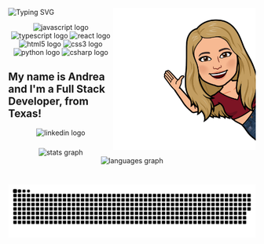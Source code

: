 
![Typing SVG](https://readme-typing-svg.demolab.com?font=Righteous&size=59&pause=1000&color=44E0E4&background=FFEED500&center=true&width=350&height=103&lines=Hello+World!+) <img height="290px" src="https://github.com/apullenb/apullenb/blob/main/sticker.png" align="right" />

<div align="center">
  <img src="https://cdn.jsdelivr.net/gh/devicons/devicon/icons/javascript/javascript-original.svg" height="40" width="52" alt="javascript logo"  />
  <img src="https://cdn.jsdelivr.net/gh/devicons/devicon/icons/typescript/typescript-plain.svg" height="40" width="52" alt="typescript logo"  />
  <img src="https://cdn.jsdelivr.net/gh/devicons/devicon/icons/react/react-original.svg" height="40" width="52" alt="react logo"  />
  <img src="https://cdn.jsdelivr.net/gh/devicons/devicon/icons/html5/html5-original.svg" height="40" width="52" alt="html5 logo"  />
  <img src="https://cdn.jsdelivr.net/gh/devicons/devicon/icons/css3/css3-original.svg" height="40" width="52" alt="css3 logo"  />
  <img src="https://cdn.jsdelivr.net/gh/devicons/devicon/icons/python/python-original.svg" height="40" width="52" alt="python logo"  />
  <img src="https://cdn.jsdelivr.net/gh/devicons/devicon/icons/csharp/csharp-original.svg" height="40" width="52" alt="csharp logo"  />
</div>
<h2 align="left"> My name is Andrea and I'm a Full Stack Developer, from Texas!</h2>
<div align="center">
  <img src="https://img.shields.io/static/v1?message=LinkedIn&logo=linkedin&label=&color=0077B5&logoColor=white&labelColor=&style=for-the-badge" height="35" alt="linkedin logo"  />
</div>

###
<div align="center">
  <img src="https://github-readme-stats.vercel.app/api?username=apullenb&hide_title=false&hide_rank=false&show_icons=true&include_all_commits=true&count_private=true&disable_animations=false&theme=dracula&locale=en&hide_border=false" height="150" alt="stats graph"  />
  <img src="https://github-readme-stats.vercel.app/api/top-langs?username=apullenb&locale=en&hide_title=false&layout=compact&card_width=320&langs_count=5&theme=dracula&hide_border=false" height="150" alt="languages graph"  />
</div>

###



###

<br clear="both">

<img src="https://raw.githubusercontent.com/apullenb/apullenb/output/snake.svg" alt="Snake animation" />

###
 

 




<!--
<img height="155em" src="https://github-readme-stats.vercel.app/api?username=apullenb&show_icons=true&hide_border=true&&count_private=true&include_all_commits=true" /> [![Top Langs](https://github-readme-stats.vercel.app/api/top-langs/?username=apullenb&hide=css,vue,html&langs_count=6&hide_progress=true)](https://github.com/anuraghazra/github-readme-stats) 
**apullenb/apullenb** is a ✨ _special_ ✨ repository because its `README.md` (this file) appears on your GitHub profile.

[![Typing SVG](https://readme-typing-svg.demolab.com?font=Righteous&size=59&pause=1000&color=44E0E4&background=FFEED500&center=true&vCenter=true&width=810&height=93&lines=Hello+World!+)](https://git.io/typing-svg) 
[![Top Langs](https://github-readme-stats.vercel.app/api/top-langs/?username=apullenb&hide=css,vue,html&langs_count=8)](https://github.com/anuraghazra/github-readme-stats)
![Jokes Card](https://readme-jokes.vercel.app/api)

<img height="180em" src="https://github-readme-stats.vercel.app/api?username=apullenb&show_icons=true&hide_border=true&&count_private=true&include_all_commits=true" />


Here are some ideas to get you started:

- 🔭 I’m currently working on ...
- 🌱 I’m currently learning ...
- 👯 I’m looking to collaborate on ...
- 🤔 I’m looking for help with ...
- 💬 Ask me about ...
- 📫 How to reach me: ...
- 😄 Pronouns: ...
- ⚡ Fun fact: ...
-->
